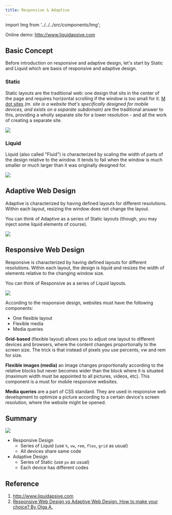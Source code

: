 ```yaml
---
title: Responsive & Adaptive
---
```


import Img from '../../../src/components/Img';

Online demo: http://www.liquidapsive.com

## Basic Concept

Before introduction on responsive and adaptive design, let's start by Static and Liquid which are basis of responsive and adaptive design.

### Static

Static layouts are the traditional web: one design that sits in the center of the page and requires horizontal scrolling if the window is too small for it. [M dot sites](https://www.verticalrail.com/kb/mobile-website-design-what-is-an-m-dot-site/) _(m. site is a website that's specifically designed for mobile devices, and exists on a separate subdomain)_ are the traditional answer to this, providing a wholly separate site for a lower resolution - and all the work of creating a separate site.

<Img src='https://cosmos-x.oss-cn-hangzhou.aliyuncs.com/Static-Design.gif'/>

### Liquid

Liquid (also called "Fluid") is characterized by scaling the width of parts of the design relative to the window. It tends to fail when the window is much smaller or much larger than it was originally designed for.

<Img src='https://cosmos-x.oss-cn-hangzhou.aliyuncs.com/Liquid-Design.gif'/>

## Adaptive Web Design

Adaptive is characterized by having defined layouts for different resolutions. Within each layout, resizing the window does not change the layout.

You can think of Adaptive as a series of Static layouts (though, you may inject some liquid elements of course).

<Img src='https://cosmos-x.oss-cn-hangzhou.aliyuncs.com/Adaptive-Design.gif'/>

## Responsive Web Design

Responsive is characterized by having defined layouts for different resolutions. Within each layout, the design is liquid and resizes the width of elements relative to the changing window size.

You can think of Responsive as a series of Liquid layouts.

<Img src='https://cosmos-x.oss-cn-hangzhou.aliyuncs.com/Responsive-Design.gif'/>

According to the responsive design, websites must have the following components:

- One flexible layout
- Flexible media
- Media queries

**Grid-based** (flexible layout) allows you to adjust one layout to different devices and browsers, where the content changes proportionally to the screen size. The trick is that instead of pixels you use percents, vw and rem for size.

**Flexible images (media)** an image changes proportionally according to the relative blocks but never becomes wider than the block where it is situated (maximum width must be appointed to all pictures, videos, etc). This component is a must for mobile responsive websites.

**Media queries** are a part of CSS standard. They are used in responsive web development to optimize a picture according to a certain device's screen resolution, where the website might be opened.

## Summary

<Img  w="550" legend="Responsive design vs Adaptive design" origin="https://www.cleveroad.com/blog/responsive-web-design-vs-adaptive-web-design-how-to-make-your-choice" src='https://cosmos-x.oss-cn-hangzhou.aliyuncs.com/mFfNOL.jpg'/>

- Responsive Design
  - Series of Liquid (use `%`, `vw`, `rem`, `flex`, `grid` as usual)
  - All devices share same code
- Adaptive Design
  - Series of Static (use `px` as usual)
  - Each device has different codes

## Reference

1. http://www.liquidapsive.com
2. [Responsive Web Design vs Adaptive Web Design. How to make your choice? By Olga A.](https://www.cleveroad.com/blog/responsive-web-design-vs-adaptive-web-design-how-to-make-your-choice)
